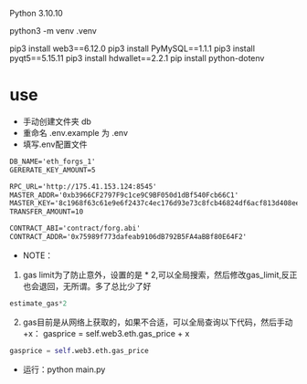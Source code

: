 Python 3.10.10

python3 -m venv .venv

pip3 install web3==6.12.0
pip3 install PyMySQL==1.1.1
pip3 install pyqt5==5.15.11
pip3 install hdwallet==2.2.1
pip install python-dotenv

# use
* 手动创建文件夹 db
* 重命名 .env.example 为 .env
* 填写.env配置文件
```md
DB_NAME='eth_forgs_1'
GERERATE_KEY_AMOUNT=5

RPC_URL='http://175.41.153.124:8545'
MASTER_ADDR='0xb3966CF2797F9c1ce9C9BF050d1dBf540Fcb66C1'
MASTER_KEY='8c1968f63c61e9e6f2437c4ec176d93e73c8fcb46824df6acf813d408ee9a7bd'
TRANSFER_AMOUNT=10

CONTRACT_ABI='contract/forg.abi'
CONTRACT_ADDR='0x75989f773dafeab9106dB792B5FA4aBBf80E64F2'
```
* NOTE：
1. gas limit为了防止意外，设置的是 * 2,可以全局搜索，然后修改gas_limit,反正也会退回，无所谓。多了总比少了好
```python
estimate_gas*2
```

2. gas目前是从网络上获取的，如果不合适，可以全局查询以下代码，然后手动+x：
gasprice = self.web3.eth.gas_price + x
```python
gasprice = self.web3.eth.gas_price
```

* 运行：python main.py